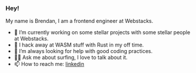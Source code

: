 ### Hey!

My name is Brendan, I am a frontend engineer at Webstacks.

- 🔭 I’m currently working on some stellar projects with some stellar people at Webstacks.
- 🌱 I hack away at WASM stuff with Rust in my off time. 
- 🧐 I’m always looking for help with good coding practices.
- 🏄‍♂️ Ask me about surfing, I love to talk about it.
- 📫 How to reach me: [linkedin](https://www.linkedin.com/in/brendancreates)


